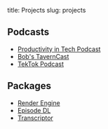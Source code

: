 title: Projects
slug: projects


## Podcasts

- [Productivity in Tech Podcast](https://podcast.productivityintech.com)
- [Bob's TavernCast](https://bobstavern.pub)
- [TekTok Podcast](https://www.tekside.net/tektok)


## Packages

- [Render Engine](https://render-engine.readthedocs.io/en/latest/)
- [Episode DL](https://github.com/kjaymiller/episode-dl)
- [Transcriptor](https://github.com/kjaymiller/transcriptor)

